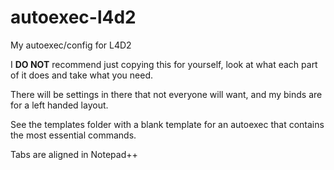 # autoexec-l4d2
My autoexec/config for L4D2

I **DO NOT** recommend just copying this for yourself, look at what each part of it does and take what you need.

There will be settings in there that not everyone will want, and my binds are for a left handed layout.

See the templates folder with a blank template for an autoexec that contains the most essential commands.

Tabs are aligned in Notepad++
